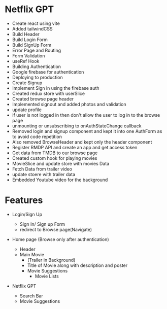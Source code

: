 # Netflix GPT

- Create react using vite
- Added tailwindCSS
- Build Header
- Build Login Form
- Build SignUp Form
- Error Page and Routing
- Form Validation
- useRef Hook
- Building Authentication
- Google firebase for authentication
- Deploying to production
- Create Signup
- Implement Sign in using the firebase auth
- Created redux store with userSlice
- Created browse page header
- Implemented signout and added photos and validation
- update profile
- if user is not logged in then don't allow the user to log in to the browse page
- unmounting or unsubscribing to onAuthStateChange callback
- Removed login and signup component and kept it into one AuthForm as to avoid code repetition
- Also removed BrowseHeader and kept only the header component
- Register RMDP API and create an app and get access token
- Get data from TMDB to our browse page
- Created custom hook for playing movies
- MovieSlice and update store with movies Data
- Fetch Data from trailer video
- update stoere with trailer data
- Embedded Youtube video for the background

# Features

- Login/Sign Up

  - Sign In/ Sign up Form
  - redirect to Browse page(Navigate)

- Home page (Browse only after authentication)
  - Header
  - Main Movie
    - (Trailer in Background)
    - Title of Movie along with description and poster
    - Movie Suggestions
      - Movie Lists
- Netflix GPT
  - Search Bar
  - Movie Suggestions
